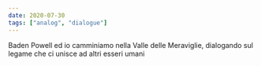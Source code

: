 ```yaml
---
date: 2020-07-30
tags: ["analog", "dialogue"]
---
```

Baden Powell ed io camminiamo nella Valle delle Meraviglie, dialogando sul legame che ci unisce ad altri esseri umani